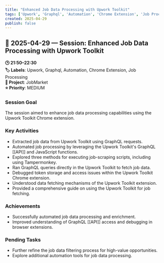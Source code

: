 ```yaml
---
title: "Enhanced Job Data Processing with Upwork Toolkit"
tags: ['Upwork', 'Graphql', 'Automation', 'Chrome Extension', 'Job Processing']
created: 2025-04-29
publish: false
---
```


## 📅 2025-04-29 — Session: Enhanced Job Data Processing with Upwork Toolkit

**🕒 21:50–22:30**  
**🏷️ Labels**: Upwork, Graphql, Automation, Chrome Extension, Job Processing  
**📂 Project**: JobMarket  
**⭐ Priority**: MEDIUM  


### Session Goal
The session aimed to enhance job data processing capabilities using the Upwork Toolkit Chrome extension.

### Key Activities
- Extracted job data from Upwork Toolkit using GraphQL requests.
- Automated job processing by leveraging the Upwork Toolkit's GraphQL [[API]] and JavaScript functions.
- Explored three methods for executing job-scraping scripts, including using Tampermonkey.
- Ran GraphQL queries directly in the Upwork Toolkit to fetch job data.
- Debugged token storage and access issues within the Upwork Toolkit Chrome extension.
- Understood data fetching mechanisms of the Upwork Toolkit extension.
- Provided a comprehensive guide on using the Upwork Toolkit for job fetching.

### Achievements
- Successfully automated job data processing and enrichment.
- Improved understanding of GraphQL [[API]] access and debugging in browser extensions.

### Pending Tasks
- Further refine the job data filtering process for high-value opportunities.
- Explore additional automation tools for job data processing.

